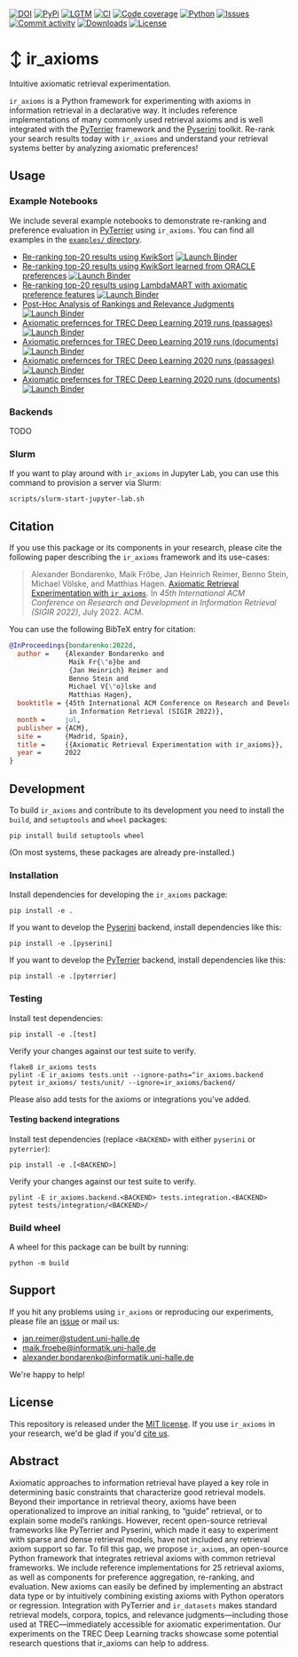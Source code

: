 [![DOI](https://img.shields.io/badge/DOI-10.1145%2F3477495.3531743-blue?style=flat-square)](https://doi.org/10.1145/3477495.3531743)
[![PyPi](https://img.shields.io/pypi/v/ir_axioms?style=flat-square)](https://pypi.org/project/ir_axioms/)
[![LGTM](https://img.shields.io/lgtm/grade/python/github/webis-de/ir_axioms.svg?style=flat-square)](https://lgtm.com/projects/g/webis-de/ir_axioms)
[![CI](https://img.shields.io/github/workflow/status/webis-de/ir_axioms/CI?style=flat-square)](https://github.com/webis-de/ir_axioms/actions?query=workflow%3A"CI")
[![Code coverage](https://img.shields.io/codecov/c/github/webis-de/ir_axioms?style=flat-square)](https://codecov.io/github/webis-de/ir_axioms/)
[![Python](https://img.shields.io/pypi/pyversions/ir_axioms?style=flat-square)](https://pypi.org/project/ir_axioms/)
[![Issues](https://img.shields.io/github/issues/webis-de/ir_axioms?style=flat-square)](https://github.com/webis-de/ir_axioms/issues)
[![Commit activity](https://img.shields.io/github/commit-activity/m/webis-de/ir_axioms?style=flat-square)](https://github.com/webis-de/ir_axioms/commits)
[![Downloads](https://img.shields.io/pypi/dm/ir_axioms?style=flat-square)](https://pypi.org/project/ir_axioms/)
[![License](https://img.shields.io/github/license/webis-de/ir_axioms?style=flat-square)](LICENSE)

# ↕️ ir_axioms

Intuitive axiomatic retrieval experimentation.

`ir_axioms` is a Python framework for experimenting with axioms in information retrieval in a declarative way. 
It includes reference implementations of many commonly used retrieval axioms and is well integrated with the [PyTerrier](https://github.com/terrier-org/pyterrier) framework and the [Pyserini](https://github.com/castorini/pyserini) toolkit.
Re-rank your search results today with `ir_axioms` and understand your retrieval systems better by analyzing
axiomatic preferences!

## Usage

### Example Notebooks

We include several example notebooks to demonstrate re-ranking and preference evaluation in [PyTerrier](https://github.com/terrier-org/pyterrier) using `ir_axioms`.
You can find all examples in the [`examples/` directory](examples).

- [Re-ranking top-20 results using KwikSort](examples/pyterrier_kwiksort.ipynb)
  [![Launch Binder](https://img.shields.io/badge/open%20in-colab-informational?style=flat-square)](https://colab.research.google.com/github/webis-de/ir_axioms/blob/main/examples/pyterrier_kwiksort.ipynb)
- [Re-ranking top-20 results using KwikSort learned from ORACLE preferences](examples/pyterrier_kwiksort_learned.ipynb)
  [![Launch Binder](https://img.shields.io/badge/open%20in-colab-informational?style=flat-square)](https://colab.research.google.com/github/webis-de/ir_axioms/blob/main/examples/pyterrier_kwiksort_learned.ipynb)
- [Re-ranking top-20 results using LambdaMART with axiomatic preference features](examples/pyterrier_ltr_features.ipynb)
  [![Launch Binder](https://img.shields.io/badge/open%20in-colab-informational?style=flat-square)](https://colab.research.google.com/github/webis-de/ir_axioms/blob/main/examples/pyterrier_ltr_features.ipynb)
- [Post-Hoc Analysis of Rankings and Relevance Judgments](examples/pyterrier_post_hoc_analysis_of_runs_and_qrels.ipynb)
  [![Launch Binder](https://img.shields.io/badge/open%20in-colab-informational?style=flat-square)](https://colab.research.google.com/github/webis-de/ir_axioms/blob/main/examples/pyterrier_post_hoc_analysis_of_runs_and_qrels.ipynb)
- [Axiomatic prefernces for TREC Deep Learning 2019 runs (passages)](examples/trec_28_deep_passages_preferences_depth_10.ipynb)
  [![Launch Binder](https://img.shields.io/badge/open%20in-colab-informational?style=flat-square)](https://colab.research.google.com/github/webis-de/ir_axioms/blob/main/examples/trec_28_deep_passages_preferences_depth_10.ipynb)
- [Axiomatic prefernces for TREC Deep Learning 2019 runs (documents)](examples/trec_28_deep_documents_preferences_depth_10.ipynb)
  [![Launch Binder](https://img.shields.io/badge/open%20in-colab-informational?style=flat-square)](https://colab.research.google.com/github/webis-de/ir_axioms/blob/main/examples/trec_28_deep_documents_preferences_depth_10.ipynb)
- [Axiomatic prefernces for TREC Deep Learning 2020 runs (passages)](examples/trec_29_deep_passages_preferences_depth_10.ipynb)
  [![Launch Binder](https://img.shields.io/badge/open%20in-colab-informational?style=flat-square)](https://colab.research.google.com/github/webis-de/ir_axioms/blob/main/examples/trec_29_deep_passages_preferences_depth_10.ipynb)
- [Axiomatic prefernces for TREC Deep Learning 2020 runs (documents)](examples/trec_29_deep_documents_preferences_depth_10.ipynb)
  [![Launch Binder](https://img.shields.io/badge/open%20in-colab-informational?style=flat-square)](https://colab.research.google.com/github/webis-de/ir_axioms/blob/main/examples/trec_29_deep_documents_preferences_depth_10.ipynb)

### Backends

TODO

### Slurm

If you want to play around with `ir_axioms` in Jupyter Lab, you can use this command to provision a server via Slurm:

```shell
scripts/slurm-start-jupyter-lab.sh
```

## Citation

If you use this package or its components in your research, please cite the following paper describing the `ir_axioms`
framework and its use-cases:

> Alexander Bondarenko, Maik Fröbe, Jan Heinrich Reimer, Benno Stein, Michael Völske, and Matthias Hagen. [Axiomatic Retrieval Experimentation with `ir_axioms`](https://webis.de/publications.html?q=ir_axioms#bondarenko_2022d). In _45th International ACM Conference on Research and Development in Information Retrieval (SIGIR 2022)_, July 2022. ACM.

You can use the following BibTeX entry for citation:

```bibtex
@InProceedings{bondarenko:2022d,
  author =    {Alexander Bondarenko and
               Maik Fr{\"o}be and
               {Jan Heinrich} Reimer and
               Benno Stein and
               Michael V{\"o}lske and
               Matthias Hagen},
  booktitle = {45th International ACM Conference on Research and Development
               in Information Retrieval (SIGIR 2022)},
  month =     jul,
  publisher = {ACM},
  site =      {Madrid, Spain},
  title =     {{Axiomatic Retrieval Experimentation with ir_axioms}},
  year =      2022
}
```

## Development

To build `ir_axioms` and contribute to its development you need to install the `build`, and `setuptools` and `wheel` packages:

```shell
pip install build setuptools wheel
```

(On most systems, these packages are already pre-installed.)

### Installation

Install dependencies for developing the `ir_axioms` package:

```shell
pip install -e .
```

If you want to develop the [Pyserini](https://github.com/castorini/pyserini) backend, install dependencies like this:

```shell
pip install -e .[pyserini]
```

If you want to develop the [PyTerrier](https://github.com/terrier-org/pyterrier) backend, install dependencies like
this:

```shell
pip install -e .[pyterrier]
```

### Testing

Install test dependencies:

```shell
pip install -e .[test]
```

Verify your changes against our test suite to verify.

```shell
flake8 ir_axioms tests
pylint -E ir_axioms tests.unit --ignore-paths=^ir_axioms.backend
pytest ir_axioms/ tests/unit/ --ignore=ir_axioms/backend/
```

Please also add tests for the axioms or integrations you've added.

#### Testing backend integrations

Install test dependencies (replace `<BACKEND>` with either `pyserini` or `pyterrier`):

```shell
pip install -e .[<BACKEND>]
```

Verify your changes against our test suite to verify.

```shell
pylint -E ir_axioms.backend.<BACKEND> tests.integration.<BACKEND>
pytest tests/integration/<BACKEND>/
```

### Build wheel

A wheel for this package can be built by running:

```shell
python -m build
```

## Support

If you hit any problems using `ir_axioms` or reproducing our experiments, please file an [issue](https://github.com/webis-de/ir_axioms/issues) or mail us:

- [jan.reimer@student.uni-halle.de](mailto:jan.reimer@student.uni-halle.de)
- [maik.froebe@informatik.uni-halle.de](mailto:maik.froebe@informatik.uni-halle.de)
- [alexander.bondarenko@informatik.uni-halle.de](mailto:alexander.bondarenko@informatik.uni-halle.de)

We're happy to help!

## License

This repository is released under the [MIT license](LICENSE). If you use `ir_axioms` in your research, we'd be glad if
you'd [cite us](#citation).

## Abstract
Axiomatic approaches to information retrieval have played a key role in determining basic constraints that characterize good retrieval models. Beyond their importance in retrieval theory, axioms have been operationalized to improve an initial ranking, to “guide” retrieval, or to explain some model’s rankings. However, recent open-source retrieval frameworks like PyTerrier and Pyserini, which made it easy to experiment with sparse and dense retrieval models, have not included any retrieval axiom support so far. To fill this gap, we propose `ir_axioms`, an open-source Python framework that integrates retrieval axioms with common retrieval frameworks. We include reference implementations for 25 retrieval axioms, as well as components for preference aggregation, re-ranking, and evaluation. New axioms can easily be defined by implementing an abstract data type or by intuitively combining existing axioms with Python operators or regression. Integration with PyTerrier and `ir_datasets` makes standard retrieval models, corpora, topics, and relevance judgments—including those used at TREC—immediately accessible for axiomatic experimentation. Our experiments on the TREC Deep Learning tracks showcase some potential research questions that ir_axioms can help to address.
